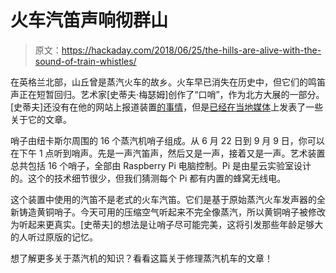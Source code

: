 # 火车汽笛声响彻群山

> 原文：<https://hackaday.com/2018/06/25/the-hills-are-alive-with-the-sound-of-train-whistles/>

在英格兰北部，山丘曾是蒸汽火车的故乡。火车早已消失在历史中，但它们的鸣笛声正在短暂回归。艺术家[史蒂夫·梅瑟姆]创作了“口哨”，作为北方大展的一部分。[史蒂夫]还没有在他的网站上报道装置[的事情](http://www.stevemessam.co.uk/)，但是[已经在当地媒体](https://www.raspberrypi.org/blog/steve-messam-whistle/)上发表了一些关于它的文章。

哨子由纽卡斯尔周围的 16 个蒸汽机哨子组成。从 6 月 22 日到 9 月 9 日，你可以在下午 1 点听到哨声。先是一声汽笛声，然后又是一声，接着又是一声。艺术装置总共包括 16 个哨子，全部由 Raspberry Pi 电脑控制。Pi 是由星云实验室设计的。这个的技术细节很少，但我们猜测每个 Pi 都有内置的蜂窝无线电。

这个装置中使用的汽笛不是老式的火车汽笛。它们是基于原始蒸汽火车发声器的全新铸造黄铜哨子。今天可用的压缩空气听起来不完全像蒸汽，所以黄铜哨子被修改为听起来更真实。[史蒂夫]的想法是让哨子尽可能完美，这将引发那些年龄足够大的人听过原版的记忆。

想了解更多关于蒸汽机的知识？看看这篇关于修理蒸汽机车的文章！
